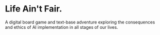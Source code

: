 # Life Ain't Fair.
A digital board game and text-base adventure exploring the consequences and ethics of AI implementation in all stages of our lives.
